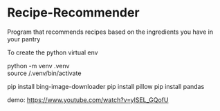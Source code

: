 # Recipe-Recommender

Program that recommends recipes based on the ingredients you have in your pantry

To create the python virtual env

python -m venv .venv \
source /.venv/bin/activate

pip install bing-image-downloader
pip install pillow
pip install pandas

demo: https://www.youtube.com/watch?v=ylSEL_GQofU
